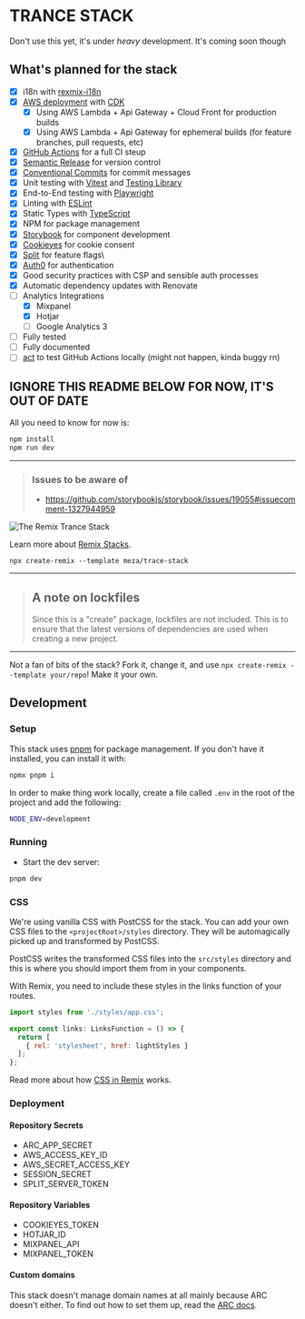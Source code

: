 # TRANCE STACK

Don't use this yet, it's under _heavy_ development. It's coming soon though

## What's planned for the stack

- [x] i18n with [rexmix-i18n](https://github.com/sergiodxa/remix-i18next)
- [x] [AWS deployment](https://aws.com) with [CDK](https://docs.aws.amazon.com/cdk/index.html)
  - [x] Using AWS Lambda + Api Gateway + Cloud Front for production builds
  - [x] Using AWS Lambda + Api Gateway for ephemeral builds (for feature branches, pull requests, etc)
- [x] [GitHub Actions](https://github.com/features/actions) for a full CI steup
- [x] [Semantic Release](https://github.com/semantic-release/semantic-release) for version control
- [x] [Conventional Commits](https://www.conventionalcommits.org/en/v1.0.0/) for commit messages
- [x] Unit testing with [Vitest](https://vitest.dev) and [Testing Library](https://testing-library.com)
- [x] End-to-End testing with [Playwright](https://playwright.dev/docs/intro)
- [x] Linting with [ESLint](https://eslint.org)
- [x] Static Types with [TypeScript](https://typescriptlang.org)
- [x] NPM for package management
- [x] [Storybook](https://storybook.js.org) for component development
- [x] [Cookieyes](cookieyes.com) for cookie consent
- [x] [Split](https://split.io) for feature flags\
- [x] [Auth0](https://auth0.com/) for authentication
- [x] Good security practices with CSP and sensible auth processes
- [x] Automatic dependency updates with Renovate
- [ ] Analytics Integrations
  - [x] Mixpanel
  - [x] Hotjar
  - [ ] Google Analytics 3
- [ ] Fully tested
- [ ] Fully documented
- [ ] [act](https://github.com/nektos/act) to test GitHub Actions locally (might not happen, kinda buggy rn)

## IGNORE THIS README BELOW FOR NOW, IT'S OUT OF DATE

All you need to know for now is:
```sh
npm install
npm run dev
```

---

> ### Issues to be aware of
>
> - https://github.com/storybookjs/storybook/issues/19055#issuecomment-1327944959

![The Remix Trance Stack](https://armadamusic.imgix.net/news/Trance-Music.jpg?auto=format&crop=focalpoint&fit=cover&w=1200)

Learn more about [Remix Stacks](https://remix.run/stacks).

```
npx create-remix --template meza/trace-stack
```

---

> ## A note on lockfiles
>
> Since this is a "create" package, lockfiles are not included. This is to ensure that the latest versions of
> dependencies are used when creating a new project.

---

Not a fan of bits of the stack? Fork it, change it, and use `npx create-remix --template your/repo`! Make it your own.

## Development

### Setup

This stack uses [pnpm](https://pnpm.io/) for package management. If you don't have it installed, you can install it
with:

```sh
npmx pnpm i
```

In order to make thing work locally, create a file called `.env` in the root of the project and add the following:

```sh
NODE_ENV=development
```

### Running

- Start the dev server:

```sh
pnpm dev
```

### CSS

We're using vanilla CSS with PostCSS for the stack.
You can add your own CSS files to the `<projectRoot>/styles` directory.
They will be automagically picked up and transformed by PostCSS.

PostCSS writes the transformed CSS files into the `src/styles` directory and this is where you should import them
from in your components.

With Remix, you need to include these styles in the links function of your routes.

```js
import styles from './styles/app.css';

export const links: LinksFunction = () => {
  return [
    { rel: 'stylesheet', href: lightStyles }
  ];
};
```

Read more about how [CSS in Remix](https://remix.run/docs/en/v1/guides/styling#postcsss) works.


### Deployment

#### Repository Secrets

- ARC_APP_SECRET
- AWS_ACCESS_KEY_ID
- AWS_SECRET_ACCESS_KEY
- SESSION_SECRET
- SPLIT_SERVER_TOKEN

#### Repository Variables

- COOKIEYES_TOKEN
- HOTJAR_ID
- MIXPANEL_API
- MIXPANEL_TOKEN

#### Custom domains

This stack doesn't manage domain names at all mainly because ARC doesn't either. To find out how to set them up,
read the [ARC docs](https://arc.codes/docs/en/guides/domains/registrars/route53-and-cloudfront).
